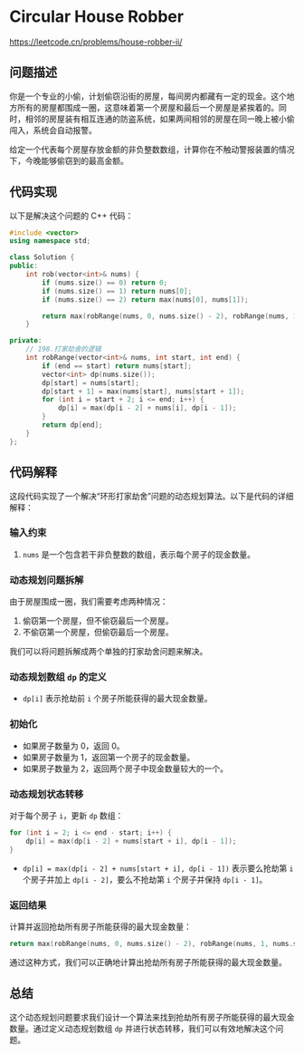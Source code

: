 # Circular House Robber

https://leetcode.cn/problems/house-robber-ii/

## 问题描述

你是一个专业的小偷，计划偷窃沿街的房屋，每间房内都藏有一定的现金。这个地方所有的房屋都围成一圈，这意味着第一个房屋和最后一个房屋是紧挨着的。同时，相邻的房屋装有相互连通的防盗系统，如果两间相邻的房屋在同一晚上被小偷闯入，系统会自动报警。

给定一个代表每个房屋存放金额的非负整数数组，计算你在不触动警报装置的情况下，今晚能够偷窃到的最高金额。

## 代码实现

以下是解决这个问题的 C++ 代码：

```cpp
#include <vector>
using namespace std;

class Solution {
public:
    int rob(vector<int>& nums) {
        if (nums.size() == 0) return 0;
        if (nums.size() == 1) return nums[0];
        if (nums.size() == 2) return max(nums[0], nums[1]);

        return max(robRange(nums, 0, nums.size() - 2), robRange(nums, 1, nums.size() - 1));
    }

private:
    // 198.打家劫舍的逻辑
    int robRange(vector<int>& nums, int start, int end) {
        if (end == start) return nums[start];
        vector<int> dp(nums.size());
        dp[start] = nums[start];
        dp[start + 1] = max(nums[start], nums[start + 1]);
        for (int i = start + 2; i <= end; i++) {
            dp[i] = max(dp[i - 2] + nums[i], dp[i - 1]);
        }
        return dp[end];
    }
};
```

## 代码解释

这段代码实现了一个解决“环形打家劫舍”问题的动态规划算法。以下是代码的详细解释：

### 输入约束

1. `nums` 是一个包含若干非负整数的数组，表示每个房子的现金数量。

### 动态规划问题拆解

由于房屋围成一圈，我们需要考虑两种情况：
1. 偷窃第一个房屋，但不偷窃最后一个房屋。
2. 不偷窃第一个房屋，但偷窃最后一个房屋。

我们可以将问题拆解成两个单独的打家劫舍问题来解决。

### 动态规划数组 `dp` 的定义

- `dp[i]` 表示抢劫前 `i` 个房子所能获得的最大现金数量。

### 初始化

- 如果房子数量为 0，返回 0。
- 如果房子数量为 1，返回第一个房子的现金数量。
- 如果房子数量为 2，返回两个房子中现金数量较大的一个。

### 动态规划状态转移

对于每个房子 `i`，更新 `dp` 数组：

```cpp
for (int i = 2; i <= end - start; i++) {
    dp[i] = max(dp[i - 2] + nums[start + i], dp[i - 1]);
}
```

- `dp[i] = max(dp[i - 2] + nums[start + i], dp[i - 1])` 表示要么抢劫第 `i` 个房子并加上 `dp[i - 2]`，要么不抢劫第 `i` 个房子并保持 `dp[i - 1]`。

### 返回结果

计算并返回抢劫所有房子所能获得的最大现金数量：

```cpp
return max(robRange(nums, 0, nums.size() - 2), robRange(nums, 1, nums.size() - 1));
```

通过这种方式，我们可以正确地计算出抢劫所有房子所能获得的最大现金数量。

## 总结

这个动态规划问题要求我们设计一个算法来找到抢劫所有房子所能获得的最大现金数量。通过定义动态规划数组 `dp` 并进行状态转移，我们可以有效地解决这个问题。
